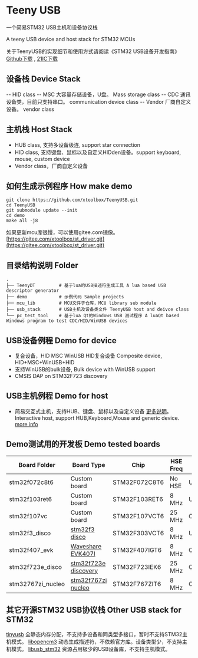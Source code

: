 Teeny USB
==========
一个简易STM32 USB主机和设备协议栈

A teeny USB device and host stack for STM32 MCUs

关于TeenyUSB的实现细节和使用方式请阅读《STM32 USB设备开发指南》 [Github下载](https://github.com/xtoolbox/TeenyUSB/releases/download/0.1/STM32_USB_desgin_guide.pdf) , [21IC下载](http://dl.21ic.com/download/stm32_usb-285543.html)

## 设备栈 Device Stack
-- HID class
-- MSC 大容量存储设备，U盘。 Mass storage class
-- CDC 通讯设备类，目前只支持串口。 communication device class
-- Vendor 厂商自定义设备。 vendor class

## 主机栈 Host Stack
- HUB class, 支持多设备级连, support star connection
- HID class, 支持键盘、鼠标以及自定义HIDden设备。support keyboard, mouse, custom device
- Vendor class，厂商自定义设备


## 如何生成示例程序 How make demo
``` batch
git clone https://github.com/xtoolbox/TeenyUSB.git
cd TeenyUSB
git submodule update --init
cd demo
make all -j8
```
如果更新mcu库很慢，可以使用gitee.com镜像。[https://gitee.com/xtoolbox/st_driver.git](https://gitee.com/xtoolbox/st_driver.git)

## 目录结构说明 Folder
```
.
├── TeenyDT         # 基于lua的USB描述符生成工具 A lua based USB descriptor generator 
├── demo            # 示例代码 Sample projects
├── mcu_lib         # MCU文件子仓库，MCU library sub module
├── usb_stack       # USB主机及设备类文件 TeenyUSB host and deivce class
└── pc_test_tool    # 基于lua Qt的Windows USB 测试程序 A luaQt based Windows program to test CDC/HID/WinUSB devices
```

## USB设备例程 Demo for device

- 复合设备，HID MSC WinUSB HID复合设备 Composite device, HID+MSC+WinUSB+HID
- 支持WinUSB的bulk设备, Bulk device with WinUSB support
- CMSIS DAP on STM32F723 discovery

## USB主机例程 Demo for host

- 简易交互式主机，支持HUB、键盘、鼠标以及自定义设备 [更多说明][host_readme]。 Interactive host, support HUB,Keyboard,Mouse and generic device. [more info][host_readme]

[host_readme]: https://github.com/xtoolbox/TeenyUSB/blob/master/demo/host/readme.md

## Demo测试用的开发板 Demo tested boards

| Board Folder     |      Board Type             |      Chip     |HSE Freq | USB Core            |
|------------------|-----------------------------|---------------|---------|---------------------|
| stm32f072c8t6    | Custom board                | STM32F072C8T6 | No HSE  | USB FS              |
| stm32f103ret6    | Custom board                | STM32F103RET6 | 8 MHz   | USB FS              |
| stm32f107vc      | Custom board                | STM32F107VCT6 | 25 MHz  | OTG_FS              |
| stm32f3_disco    | [stm32f3 disco][303]        | STM32F303VCT6 | 8 MHz   | USB FS              |
| stm32f407_evk    | [Waveshare EVK407I][407]    | STM32F407IGT6 | 8 MHz   | OTG_FS/OTG_HS_ULPI  |
| stm32f723e_disco | [stm32f723e discovery][723] | STM32F723IEK6 | 25 MHz  | OTG_FS/OTG_HS_Embed |
| stm32767zi_nucleo| [stm32f767zi nucleo][767]   | STM32F767ZIT6 | 8 MHz   | OTG_FS              |

[767]: https://www.st.com/en/evaluation-tools/nucleo-f767zi.html
[723]: https://www.st.com/en/evaluation-tools/32f723ediscovery.html
[407]: http://www.waveshare.net/wiki/EVK407I
[303]: https://www.st.com/en/evaluation-tools/stm32f3discovery.html

## 其它开源STM32 USB协议栈 Other USB stack for STM32
[tinyusb](https://github.com/hathach/tinyusb.git)  全静态内存分配，不支持多设备和同类型多接口，暂时不支持STM32主机模式。
[libopencm3](https://github.com/libopencm3/libopencm3.git) 动态生成描述符，不依赖官方库。设备类型少，不支持主机模式。
[libusb_stm32](https://github.com/dmitrystu/libusb_stm32.git) 资源占用极少的USB设备库，不支持主机模式。

